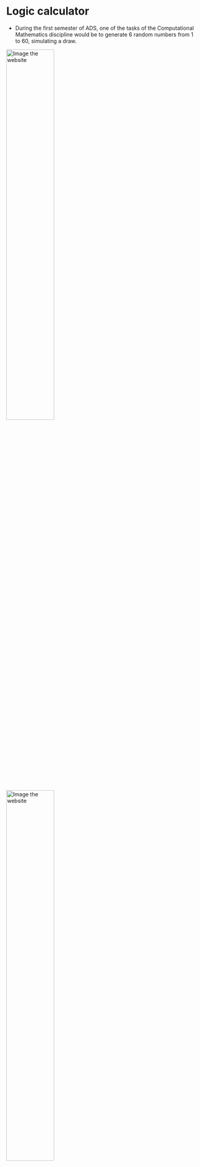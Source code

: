 # Logic calculator

- During the first semester of ADS, one of the tasks of the Computational Mathematics discipline would be to generate 6 random numbers from 1 to 60, simulating a draw.

<img src="https://user-images.githubusercontent.com/83621438/221420279-afe65b37-4a6d-41ff-bdc3-5acf5b045003.png" alt="Image the website" width="50%"/>
<img src="https://user-images.githubusercontent.com/83621438/221420302-f955e0cf-8385-408e-99be-5e15d9ab9d94.png" alt="Image the website" width="50%"/>
